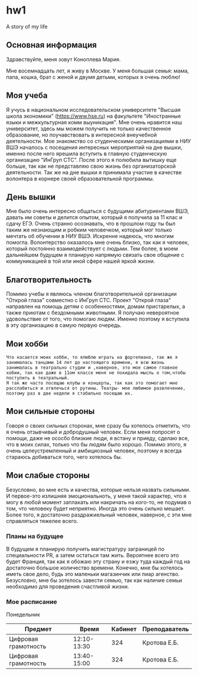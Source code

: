 # hw1
A story of my life

## Основная информация

Здравствуйте, меня зовут Коноплева Мария. 

Мне восемнадцать лет, я живу в Москве. У меня большая семья: мама, папа, кошка, брат с женой и двумя детьми, которых я очень люблю!

## Моя учеба

Я учусь в национальном исследовательском университете "Высшая школа экономики" (https://www.hse.ru) на факультете "Иностранные языки и межкультурная комм выуникация". Мне очень нравится наш университет, здесь мы можем получить не только качественное образование, но поучавствовать в интересной внеучебной деятельности. Мое знакомство со студенческими организациями в НИУ ВШЭ началось с посещения интересных мероприятий на дне вышки, именно после него ярешила вступить в главную студенческую организацию "ИнГруп СТС". После этого я полюбила вытишку еще больше, так как не представляю свою жизнь без организаторской деятельности. Так же на дне вышки я принимала участие в качестве волонтера в корнере своей образовательной программы.

## День вышки

Мне было очень интересно общаться с будущими абитуриентами ВШЭ, давать им советы и делится опытом, который я получила за 11 клас и сдачу ЕГЭ. Очень странно осознавать, что в прошлом году ты был таким же незнающим и робким человечком, который мог только мечтать об обучении в НИУ ВШЭ. Искренне надеюсь, что  многим помогла. Волонтерство оказалось мне очень близко, так как я человек, который постоянно взаимодействует с людьми. Тем более, в моем дальнейшем будущем я планирую напрямую связать свое общение с коммуникацией в той или иной сфере нашей яркой жизни.

## Благотворительность

Помимо учебы я являюсь членом благотворительной организации "Открой глаза" совместно с ИнГруп СТС. Проект "Открой глаза" направлен на помощь детям с особенностями, домам пристарелых, а также приютам с бездомными животными. Я получаю невероятное удовольствие от того, что помогаю людям. Именно поэтому я вступила в эту организацию в самую первую очередь.

## Мои хобби

    Что касается моих хобби, то ялюблю играть на фортепиано, так же я занималась танцами 14 лет до настоящего времени, я всю жизнь занималась в театрально студии и ,наверное, это мое самое главное хобии, так как даже в 11ом классе меня не покидала мысль о том,чтобы поступить в театральный.
    Я так же часто посещаю клубы и концерты, так как это помогает мне расслабиться и отвлечься от рутины. Театры- мое любимое развлечение, поэтому раз в две недели я стабильно посещаю их.
  
 ## Мои сильные стороны 

Говоря о своих сильных сторонах, мне сразу бы хотелось отметить, что я очень отзывчивый и добродушный человек. Если меня попросят о помощи, даже не ососбо близкие люди, я встану и приеду, сделаю все, что в моих силах, только что бы людям было хорошо. Помимо этого, я очень целеустремленный и амбициозный человек, поэтому я всегда стараюсь добиваться того, чего хотелось бы. 

## Мои слабые стороны

Безусловно, во мне есть и качества, которые нельзя назвать сильными. И первое-это излишняя эмоциональноть, у меня такой характер, что я могу в любой момент заплакать или накричать на кого-то, не подумав о том, что человеку будет неприятно. Иногда это очень сильно мешает. Более того, я достаточно раздражиельный человек, наверное, с эти мне справляться тяжелее всего.

### Планы на будущее

В будущем я планирую получить магистратуру заграницей по специальности PR, а затем остаться там жить. Вероятнее всего это будет Франция, так как я обожаю эту страну и езжу туда каждый год на достаточно большое количество времени. Конечно, мне бы хотелось иметь свое дело, будь это маленьки магазинчик или пиар агенство. Безусловно, мне бы зотелось завести семью, так как наличие семьи необходимо для проведения счастливой жизни.

### Мое расписание

Понедельник

| Предмет | Время | Кабинет | Преподаватель |
| ------- | ----- | ------- | ------------- |
| Цифровая грамотность | 12:10-13:30 | 324 | Кротова Е.Б. |
| Цифровая грамотность | 13:40-15:00 | 324 | Кротова Е.Б. |



  
 
  
  
  
  
  
